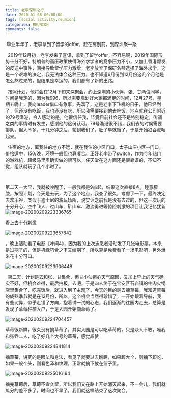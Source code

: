 ```yaml
---
title: 老李深圳之行
date: 2020-01-08 00:00:00
tags: [social activity,reunion]
categories: REUNION
comments: false
---
```


&nbsp;毕业半年了，老李拿到了留学的offer，赶在离别前，到深圳聚一聚

<!--more-->

&nbsp;&nbsp;2019年12月初，老李发来了喜讯，拿到了留学offer，不容易啊，2019年国际形势十分不好，特朗普的高压政策使得海外求学者的竞争压力不小，又加上香港爆发的反送中事件，间接导致留学压力激增，老李放弃了保研名额选择了海外求学，这是一个艰难的决定，我无法体会这种压力，也不知道6月份到12月份这几个月他是怎么熬过来的，但结果是幸运的，我们都有了新的出路。

&nbsp;&nbsp;按照计划，他将会在12月下旬来深聚会，约上深圳的小伙伴，张、甘两位同学，时间是我定的，因为我996，所以需要规划好大家都满足的时间，12月27号，星期五晚上，我向leader借口有急事，先溜了，这是老李下飞机的日子，他已经到了，但还没有吃饭，我也还没有吃，所以我需要接到他去吃饭，地点就在公司附近的79号渔港，令人感动的是，他很信任我，毕竟目前社会还不是特别稳定，传销之类的事情时有发生，感谢他的这份认可。79号渔港很不错，我们去的时候需要排队，但人不多，十几分钟之后，轮到我们了，肚子早就饿了，于是开始狼吞虎咽起来。

&nbsp;&nbsp;住宿的地方，离我住的地方不远，就在我住的小区门口，太子山庄小区--门口，价格适中，150/晚，环境一般但也算凑合。正好老李带了switch，作为今年热门的游戏机，超级马里奥确实做的很可以，任天堂在这方面还是很靠谱的，不知不觉，组队就玩了几个小时了。

&nbsp;&nbsp;

第二天一大早，我就被吵醒了，一般我都是9点起，结果这次直接8点，睡意朦胧，按照计划，今天是去玩，为了这个地点，我查了很久，考虑了一下，最终决定去欢乐谷，类似于迪士尼的游玩场所，说实话之前我是没有去过的，但这一次玩的十分开心，空中飞人、过山车、矿山车、激流勇进等惊险刺激的项目让我记忆犹新![image-20200209223336765](老李深圳之行/image/image-20200209223336765.png)

看上去十分刺激

![image-20200209223657842](老李深圳之行/image/image-20200209223657842.png)

，晚上活动看了电影《叶问4》，因为我的上次志愿者活动发了几张电影票，本来是过期了的，但是机缘巧合之下又续期了，所以算是免费看了一场电影吧，另外爆米花十分可口。

![image-20200209223906448](老李深圳之行/image/image-20200209223906448.png)

&nbsp;&nbsp;第二天，计划是去和张、甘集合，但甘小伙担心天气原因，又加上早上的天气确实不好，但机会难得，最后拍板，去吧。于是四人终于在宝安区石岩镇的牛肉火锅店里集合了，吃完饭后，就进入到了主题了，今天的目的是去摘草莓，我知道草莓的成熟季节就是在12月份，所以，这个机会当然得珍惜了，一开始跟着导航，我有些诧异，似乎走错了方向，抱着试一试的心态，我们逐渐的往园内走去，总算是发现了草莓种植大户，于是入园开始摘草莓了。

![image-20200209224704457](老李深圳之行/image/image-20200209224704457.png)

草莓很新鲜，很久没有摘草莓了，其实入园是可以吃草莓的，只是众人不敢，唯我和张乔二人，吃了好几个大号的草莓，感觉超赞

![image-20200209224841814](老李深圳之行/image/image-20200209224841814.png)



摘草莓，讲究的是眼法和身法，看见了就要过去瞧瞧，如果超大个，则摘下即吃，如果一般个头，则看色泽和纹理，正常就摘下放在篮子里。

![image-20200209225016194](老李深圳之行/image/image-20200209225016194.png)

摘完草莓后，草莓不宜久留，所以我们又在路上开始消灭起来，不一会儿，我们就瓜分的差不多了，时间也不早了，我们就这样结束了这次聚会。